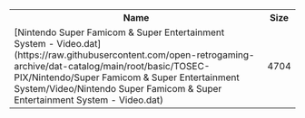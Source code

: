<table>
<tr><th>Name</th><th>Size</th></tr>
<tr><td>
[Nintendo Super Famicom & Super Entertainment System - Video.dat](https://raw.githubusercontent.com/open-retrogaming-archive/dat-catalog/main/root/basic/TOSEC-PIX/Nintendo/Super Famicom & Super Entertainment System/Video/Nintendo Super Famicom & Super Entertainment System - Video.dat)
</td><td>4704</td></tr>
</table>
